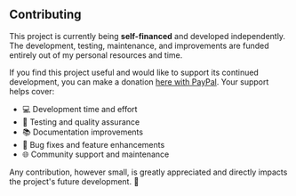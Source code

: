 ## Contributing

This project is currently being **self-financed** and developed independently. The development, testing, maintenance, and improvements are funded entirely out of my personal resources and time.

If you find this project useful and would like to support its continued development, you can make a donation [here with PayPal](https://paypal.me/cdvelop?country.x=CL&locale.x=es_XC). Your support helps cover:

- 💻 Development time and effort
- 🧪 Testing and quality assurance
- 📚 Documentation improvements
- 🔧 Bug fixes and feature enhancements
- 🌐 Community support and maintenance

Any contribution, however small, is greatly appreciated and directly impacts the project's future development. 🙌